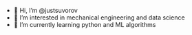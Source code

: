 - 👋 Hi, I’m @justsuvorov
- 👀 I’m interested in mechanical engineering and data science
- 🌱 I’m currently learning python and ML algorithms



<!---
justsuvorov/justsuvorov is a ✨ special ✨ repository because its `README.md` (this file) appears on your GitHub profile.
You can click the Preview link to take a look at your changes. - 📫 https://justsuvorov.wixsite.com/main
--->
